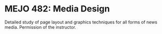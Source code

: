 # MEJO 482: Media Design

Detailed study of page layout and graphics techniques for all forms of news media. Permission of the instructor.